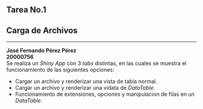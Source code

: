 ## Tarea No.1
## Carga de Archivos
---
**José Fernando Pérez Pérez**  
**20000756**  
Se realiza un *Shiny App* con 3 *tabs* distintas, en las cuales se muestra el funcionamiento de las siguientes opciones:
* Cargar un archivo y renderizar una vista de tabla normal.
* Cargar un archivo y renderizar una vidata de *DataTable*.
* Funcionamiento de extensiones, opciones y manipulacion de filas en un *DataTable*.

